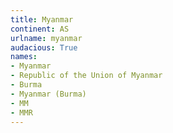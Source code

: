 ```yaml
---
title: Myanmar
continent: AS
urlname: myanmar
audacious: True
names:
- Myanmar
- Republic of the Union of Myanmar
- Burma
- Myanmar (Burma)
- MM
- MMR
---
```

